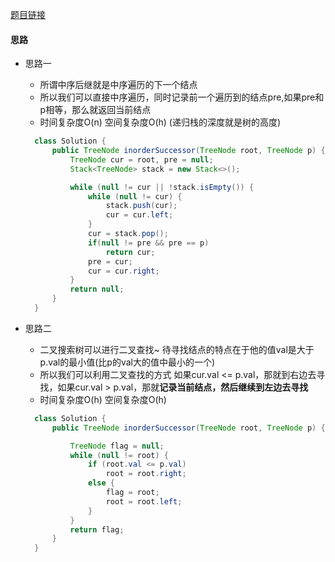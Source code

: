 [题目链接](https://leetcode-cn.com/problems/P5rCT8/)

#### 思路

+ 思路一
  + 所谓中序后继就是中序遍历的下一个结点
  + 所以我们可以直接中序遍历，同时记录前一个遍历到的结点pre,如果pre和p相等，那么就返回当前结点
  + 时间复杂度O(n) 空间复杂度O(h) (递归栈的深度就是树的高度)
  ```java
    class Solution {
        public TreeNode inorderSuccessor(TreeNode root, TreeNode p) {
            TreeNode cur = root, pre = null;
            Stack<TreeNode> stack = new Stack<>();

            while (null != cur || !stack.isEmpty()) {
                while (null != cur) {
                    stack.push(cur);
                    cur = cur.left;
                }
                cur = stack.pop();
                if(null != pre && pre == p)
                    return cur;
                pre = cur;
                cur = cur.right;
            }
            return null;
        }
    }
  ```  


+ 思路二
    + 二叉搜索树可以进行二叉查找~ 待寻找结点的特点在于他的值val是大于p.val的最小值(比p的val大的值中最小的一个)
    + 所以我们可以利用二叉查找的方式 如果cur.val <= p.val，那就到右边去寻找，如果cur.val > p.val，那就**记录当前结点，然后继续到左边去寻找**
    + 时间复杂度O(h) 空间复杂度O(h)
  ```java
    class Solution {
        public TreeNode inorderSuccessor(TreeNode root, TreeNode p) {

            TreeNode flag = null;
            while (null != root) {
                if (root.val <= p.val)
                    root = root.right;
                else {
                    flag = root;
                    root = root.left;
                }
            }
            return flag;
        }
    }
  ```